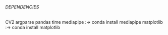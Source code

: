 ###### DEPENDENCIES ######

CV2
argparse
pandas
time
mediapipe    :-> conda install mediapipe
matplotlib   :-> conda install matplotlib